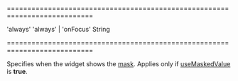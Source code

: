 ===========================================================================
<!--default-->'always'<!--/default-->
<!--acceptValues-->'always' | 'onFocus'<!--/acceptValues-->
<!--type-->String<!--/type-->
===========================================================================

<!--shortDescription-->
Specifies when the widget shows the [mask]({basewidgetpath}/Configuration/#mask). Applies only if [useMaskedValue]({basewidgetpath}/Configuration/#useMaskedValue) is **true**.
<!--/shortDescription-->

<!--fullDescription-->

<!--/fullDescription-->